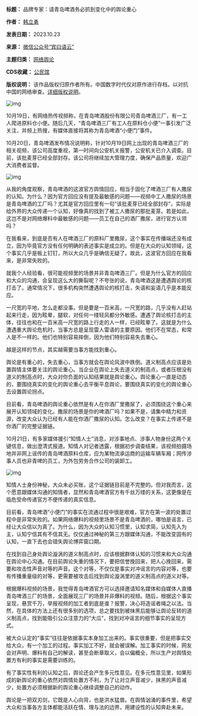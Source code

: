 

**标题：** 品牌专家：请青岛啤酒务必抓到变化中的舆论重心  

**作者：** [韩立勇](https://chinadigitaltimes.net/space/宾曰语云)  

**发表日期：** 2023.10.23  

**来源：** [微信公众号“宾曰语云”](https://web.archive.org/web/https://mp.weixin.qq.com/s/joy1kxcqokQ5pEfY6eDAjg)  

**主题归类：** [网络舆论](https://chinadigitaltimes.net/space/网络舆论)  

**CDS收藏：** [公民馆](https://chinadigitaltimes.net/space/%E5%85%AC%E6%B0%91%E9%A6%86)  

**版权说明：** 该作品版权归原作者所有。中国数字时代仅对原作进行存档，以对抗中国的网络审查。[详细版权说明](https://chinadigitaltimes.net/chinese/copyright)。


![img](https://chinadigitaltimes.net/chinese/files/2023/10/post-701377-653695768b424.png)


10月19日，有网络热传视频称，在青岛啤酒股份有限公司青岛啤酒三厂，有一工人爬进原料仓小便。随后几天，“青岛啤酒三厂有工人在原料仓小便”一事引发广泛关注，并频上热搜，有媒体直接将其称为青岛啤酒“小便门”事件。


10月20日，青岛啤酒发布情况说明称，针对10月19日网上出现的青岛啤酒三厂的相关视频，该公司高度重视，第一时间向公安机关报警，公安机关已介入调查。目前，该批麦芽已经全部封存。该公司将继续加大管理力度，确保产品质量，欢迎广大消费者监督。


![img](https://chinadigitaltimes.net/chinese/files/2023/10/post-701377-65369576ac179.)


从我的角度观察，青岛啤酒的这波官方舆情回应，相当于固化了啤酒三厂有人撒尿的认知。为什么？因为官方回应没有提及最敏感的问题——视频中工人撒尿的场景是青岛啤酒的工厂吗？尤其是官方回应里有一句“该批麦芽已经全部封存”，实际是给外界的大众传递一个认知，好像真的找到了被工人撒尿的那批麦芽。若是如此，这岂不是对网络爆料中最敏感的问题——员工在自己的酒厂撒尿，进行官方认领吗？


在我看来，到底是否有人在啤酒三厂的原料厂里撒尿，这个事实在传播端还没有成立，因为毕竟官方没有任何明确的表述事实是成立的。但是在大众的认知领域，这个事实几乎是板上钉钉，所以大众几乎是确信无疑了。故此，这波官方回应在我看来，是非常失败的。


就我个人经验看，很可能视频里的场景并非青岛啤酒三厂。但是为什么官方的回应和大众的沟通，会呈现这么大的撕裂呢？不夸张的说，青岛啤酒这是遭遇舆论的核打击了。通常情况下，很多机构突然遭遇舆论的核打击，失语和妄语几乎是本能反应。


一尺宽的平地，怎么走都没事。但是要是一百米高，一尺宽的路，几乎没有人赶站起来行走，因为眩晕，腿软，对任何一缕轻风都分外敏感。遭遇了舆论核打击的主体，往往也和在一百米高一尺宽的路上行走的人一样，已经眩晕了。这就是为什么遭遇重大舆论危机时，当事方总是呈现雷人雷语的主要原因。他们不在常态，和常人是不一样的。他们也特别容易摔倒，因为他们特别容易失去重心。


越是这样的节点，其实越需要当事方能找到重心。


舆论是有重心的，失去重心，当事方就会在舆论风波中跌倒。道义制高点应该是处置舆情主体要关注的舆论重心。当企业在舆论上失去道义的制高点，或者压根没有道义的制高点时，大众对你负面的认知结果就是舆论重心。舆论重心一直是动态的，要围绕真实的变化的舆论重心去平衡平息舆论，要围绕真实的变化的舆论重心去设置舆论拐点。


目前看，青岛啤酒的舆论重心依然是有人在你酒厂里撒尿了，必须围绕这个重心来展开认知领域的变化。撒尿的场景是你的啤酒厂吗？如果不是，请集中精力和资源，改变大众认为已经有人能在你酒厂撒尿的认知。怎么改变？在事实上传递不是你酒厂的完整证据链。


10月21日，有多家媒体援引“知情人士”消息，对涉事地点、涉事人物身份这两个关键信息，做出澄清式报道。知情人对记者透露，根据初步调查结果，该视频拍摄场地并非网上谣传的青岛啤酒原料仓库，应为某物流承运商的运输车辆车厢；网传涉事人员也非青啤的员工，为外包劳务合作公司的装卸工。


![img](https://chinadigitaltimes.net/chinese/files/2023/10/post-701377-65369576cfdc0.)


知情人士身份神秘，大众未必买账，这个证据链目前是不完整的。但对我而言，这个愿意跟媒体沟通的知情者，显然和青岛啤酒官方有千丝万缕的关系，这更像是在临危受命传递官方不便传递的真实信息。


目前看，青岛啤酒“小便门”的事实在流通过程中很是艰难，官方在第一波的处置过程中是非常失败的。如果网络爆料的视频里场景不是青岛啤酒的，哪怕是谣言，已经让大众信以为真了。为什么，因为大众的认知习惯里，认知求简，认知先入为主，认知宁信其有不信其无。仅仅通过神秘的第三方跟媒体沟通，不能改变固有的认知，一直下去也会错失舆论博弈窗口期。


在找到自己身处舆论漩涡的道义制高点时，应该根据群体认知的习惯来和大众沟通在舆论中心沟通。在目前舆论失重的情况下，要把信誉挽回来，把人心挽回来，需要和攻击性声音对等的声音。这个对等，不仅仅是事实对冲谣言的内容对等，也要有传播重量级的对等，更需要被攻击后找到舆论漩涡里的道义制高点的道义对等。


根据爆料视频的场景，我觉得青岛啤酒官方可以选择邀请知名媒体和自媒体人直播青岛啤酒三厂的场景，全面展现三厂的场景并非爆料的视频。随后，根据这个事实呈现，悬赏千万，举报视频的加工者到底是谁？报警，决心将造谣者绳之以法。当然，在具体的方法上还有很多别的选项，总之要找到被抹黑后能够让舆论反转的道义制高点，找到能吸引公众注意力的“大瓜”，找到对冲谣言的细节事实的呈现方式。


被大众认定的“事实”往往是依据事实本身加工出来的。事实很重要，但是把事实交给大众，有一个加工的过程。事实加工不好，就会被误解。加工事实的时候，网友会对声明、爆料有自己的解读，甚至会断章取义，会以偏概全，所以生产对舆情处置方有利的事实是需要训练的。


有了事实性有利的认知之后，舆论还会产生多元性意见。在多元性意见里，如果形成的新舆论的重心依然对舆情处置方不利，为了让对立声音减少，抹黑的声音减少，处置方必须根据新的舆论重心继续调整自己的动作。


舆论是一把双刃剑，它既是人心向背，也是洪水猛兽。在舆情汹涌的事件里，希望大众和当事各方主体都能活跃在情、理与法的边界，用建设性的认知奔赴未来。

